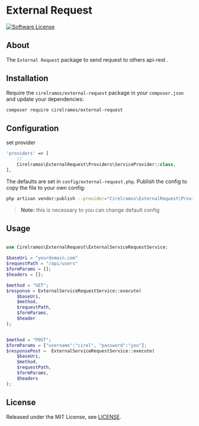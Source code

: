 # External Request

[![Software License][ico-license]](LICENSE.md)

## About

The `External Request` package to send request to others api-rest .


## Installation

Require the `cirelramos/external-request` package in your `composer.json` and update your dependencies:
```sh
composer require cirelramos/external-request
```


## Configuration

set provider

```php
'providers' => [
    // ...
    Cirelramos\ExternalRequest\Providers\ServiceProvider::class,
],
```


The defaults are set in `config/external-request.php`. Publish the config to copy the file to your own config:
```sh
php artisan vendor:publish --provider="Cirelramos\ExternalRequest\Providers\ServiceProvider"
```

> **Note:** this is necessary to you can change default config



## Usage

```php

use Cirelramos\ExternalRequest\ExternalServiceRequestService;

$baseUri = "yourdomain.com"
$requestPath = "/api/users"
$formParams = [];
$headers = [];

$method = "GET";
$response = ExternalServiceRequestService::execute(
    $baseUri,
    $method,
    $requestPath,
    $formParams,
    $header
);


$method = "POST";
$formParams = ["username":"cirel", "password":"you"];
$responsePost =  ExternalServiceRequestService::execute(
    $baseUri,
    $method,
    $requestPath,
    $formParams,
    $headers
);
```


## License

Released under the MIT License, see [LICENSE](LICENSE).


[ico-license]: https://img.shields.io/badge/license-MIT-brightgreen.svg?style=flat-square

